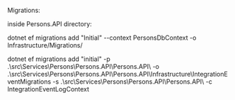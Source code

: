 Migrations:

inside Persons.API directory:

dotnet ef migrations add "Initial" --context PersonsDbContext -o Infrastructure/Migrations/


dotnet ef migrations add "initial" -p .\src\Services\Persons\Persons.API\Persons.API\ -o .\src\Services\Persons\Persons.API\Persons.API\Infrastructure\IntegrationEventMigrations -s .\src\Services\Persons\Persons.API\Persons.API\ -c IntegrationEventLogContext
